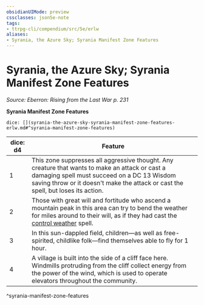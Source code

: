 ```yaml
---
obsidianUIMode: preview
cssclasses: json5e-note
tags:
- ttrpg-cli/compendium/src/5e/erlw
aliases:
- Syrania, the Azure Sky; Syrania Manifest Zone Features
---
```

# Syrania, the Azure Sky; Syrania Manifest Zone Features
*Source: Eberron: Rising from the Last War p. 231* 

**Syrania Manifest Zone Features**

`dice: [](syrania-the-azure-sky-syrania-manifest-zone-features-erlw.md#^syrania-manifest-zone-features)`

| dice: d4 | Feature |
|----------|---------|
| 1 | This zone suppresses all aggressive thought. Any creature that wants to make an attack or cast a damaging spell must succeed on a DC 13 Wisdom saving throw or it doesn't make the attack or cast the spell, but loses its action. |
| 2 | Those with great will and fortitude who ascend a mountain peak in this area can try to bend the weather for miles around to their will, as if they had cast the [control weather](Інструменти%20ДМ/CLI/spells/control-weather-xphb.md) spell. |
| 3 | In this sun-dappled field, children—as well as free-spirited, childlike folk—find themselves able to fly for 1 hour. |
| 4 | A village is built into the side of a cliff face here. Windmills protruding from the cliff collect energy from the power of the wind, which is used to operate elevators throughout the community. |
^syrania-manifest-zone-features